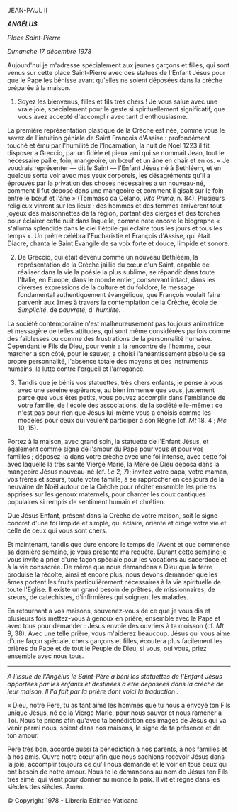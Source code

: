 JEAN-PAUL II

***ANGÉLUS***

*Place Saint-Pierre*

*Dimanche 17 décembre 1978*

Aujourd'hui je m'adresse spécialement aux jeunes garçons et filles, qui sont venus sur cette place Saint-Pierre avec des statues de l'Enfant Jésus pour que le Pape les bénisse avant qu'elles ne soient déposées dans la crèche préparée à la maison.

1. Soyez les bienvenus, filles et fils très chers ! Je vous salue avec une vraie joie, spécialement pour le geste si spirituellement significatif, que vous avez accepté d'accomplir avec tant d'enthousiasme.

La première représentation plastique de la Crèche est née, comme vous le savez de l'intuition géniale de Saint François d'Assise : profondément touché et ému par l'humilité de l'Incarnation, la nuit de Noel 1223 il fit disposer a Greccio, par un fidèle et pieux ami qui se nommait Jean, tout le nécessaire paille, foin, mangeoire, un bœuf et un âne en chair et en os. « Je voudrais représenter — dit le Saint — l'Enfant Jésus né à Bethléem, et en quelque sorte voir avec mes yeux corporels, les désagréments qu'il a éprouvés par la privation des choses nécessaires a un nouveau-né, comment il fut déposé dans une mangeoire et comment il gisait sur le foin entre le bœuf et l'âne » (Tommaso da Celano, *Vita Prima*, n. 84). Plusieurs religieux vinrent sur les lieux ; des hommes et des femmes arrivèrent tout joyeux des maisonnettes de la région, portant des cierges et des torches pour éclairer cette nuit dans laquelle, comme note encore le biographe « s'alluma splendide dans le ciel l'étoile qui éclaire tous les jours et tous les temps ». Un prêtre célébra l'Eucharistie et François d'Assise, qui était Diacre, chanta le Saint Evangile de sa voix forte et douce, limpide et sonore.

2. De Greccio, qui était devenu comme un nouveau Bethléem, la représentation de la Crèche jaillie du cœur d'un Saint, capable de réaliser dans la vie la poésie la plus sublime, se répandit dans toute l'Italie, en Europe, dans le monde entier, conservant intact, dans les diverses expressions de la culture et du folklore, le message fondamental authentiquement évangélique, que François voulait faire parvenir aux âmes à travers la contemplation de la Crèche, école de *Simplicité*, de *pauvreté*, d' *humilité*.

La société contemporaine n'est malheureusement pas toujours animatrice et messagère de telles attitudes, qui sont même considérées parfois comme des faiblesses ou comme des frustrations de la personnalité humaine. Cependant le Fils de Dieu, pour venir a la rencontre de l'homme, pour marcher a son côté, pour le sauver, a choisi l'anéantissement absolu de sa propre personnalité, l'absence totale des moyens et des instruments humains, la lutte contre l'orgueil et l'arrogance.

3. Tandis que je bénis vos statuettes, très chers enfants, je pense à vous avec une sereine espérance, au bien immense que vous, justement parce que vous êtes petits, vous pouvez accomplir dans l'ambiance de votre famille, de l'école des associations, de la société elle-même : ce n'est pas pour rien que Jésus lui-même vous a choisis comme les modèles pour ceux qui veulent participer à son Règne (cf. *Mt* 18, 4 ; *Mc* 10, 15).

Portez à la maison, avec grand soin, la statuette de l'Enfant Jésus, et également comme signe de l'amour du Pape pour vous et pour vos familles ; déposez-la dans votre crèche avec une foi intense, avec cette foi avec laquelle la très sainte Vierge Marie, la Mère de Dieu déposa dans la mangeoire Jésus nouveau-né (cf. *Lc* 2, 7); invitez votre papa, votre maman, vos frères et sœurs, toute votre famille, à se rapprocher en ces jours de la neuvaine de Noël autour de la Crèche pour réciter ensemble les prières apprises sur les genoux maternels, pour chanter les doux cantiques populaires si remplis de sentiment humain et chrétien.

Que Jésus Enfant, présent dans la Crèche de votre maison, soit le signe concret d'une foi limpide et simple, qui éclaire, oriente et dirige votre vie et celle de ceux qui vous sont chers.

Et maintenant, tandis que dure encore le temps de l'Avent et que commence sa dernière semaine, je vous présente ma requête. Durant cette semaine je vous invite a prier d'une façon spéciale pour les vocations au sacerdoce et à la vie consacrée. De même que nous demandons a Dieu que la terre produise la récolte, ainsi et encore plus, nous devons demander que les âmes portent les fruits particulièrement nécessaires à la vie spirituelle de toute l'Eglise. Il existe un grand besoin de prêtres, de missionnaires, de sœurs, de catéchistes, d'infirmières qui soignent les malades.

En retournant a vos maisons, souvenez-vous de ce que je vous dis et plusieurs fois mettez-vous à genoux en prière, ensemble avec le Pape et avec tous pour demander : Jésus envoie des ouvriers à ta moisson (cf. *Mt* 9, 38). Avec une telle prière, vous m'aiderez beaucoup. Jésus qui vous aime d'une façon spéciale, chers garçons et filles, écoutera plus facilement les prières du Pape et de tout le Peuple de Dieu, si vous, oui vous, priez ensemble avec nous tous.

* * *

*A l'issue de l'Angélus le Saint-Père a béni les statuettes de l'Enfant Jésus apportées par les enfants et destinées a être déposées dans la crèche de leur maison. Il l'a fait par la prière dont voici la traduction :*

« Dieu, notre Père, tu as tant aimé les hommes que tu nous a envoyé ton Fils unique Jésus, né de la Vierge Marie, pour nous sauver et nous ramener a Toi. Nous te prions afin qu'avec ta bénédiction ces images de Jésus qui va venir parmi nous, soient dans nos maisons, le signe de ta présence et de ton amour.

Père très bon, accorde aussi ta bénédiction à nos parents, à nos familles et à nos amis. Ouvre notre cœur afin que nous sachions recevoir Jésus dans la joie, accomplir toujours ce qu'il nous demande et le voir en tous ceux qui ont besoin de notre amour. Nous te le demandons au nom de Jésus ton Fils très aimé, qui vient pour donner au monde la paix. Il vit et règne dans les siècles des siècles. Amen.

© Copyright 1978 - Libreria Editrice Vaticana